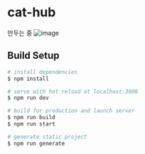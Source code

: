 # cat-hub
만두는 중
![image](https://user-images.githubusercontent.com/72514247/118075149-64375880-b3ea-11eb-9d7f-fdc94b1b65ec.png)

## Build Setup

```bash
# install dependencies
$ npm install

# serve with hot reload at localhost:3000
$ npm run dev

# build for production and launch server
$ npm run build
$ npm run start

# generate static project
$ npm run generate
```
